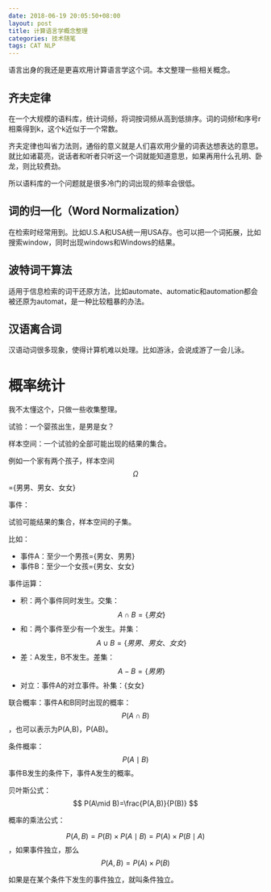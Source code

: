 ```yaml
---
date: 2018-06-19 20:05:50+08:00
layout: post
title: 计算语言学概念整理
categories: 技术随笔
tags: CAT NLP
---
```


语言出身的我还是更喜欢用计算语言学这个词。本文整理一些相关概念。

## 齐夫定律

在一个大规模的语料库，统计词频，将词按词频从高到低排序。词的词频f和序号r相乘得到k，这个k近似于一个常数。

齐夫定律也叫省力法则，通俗的意义就是人们喜欢用少量的词表达想表达的意思。就比如诸葛亮，说话者和听者只听这一个词就能知道意思，如果再用什么孔明、卧龙，则比较费劲。

所以语料库的一个问题就是很多冷门的词出现的频率会很低。

## 词的归一化（Word Normalization）

在检索时经常用到。比如U.S.A和USA统一用USA存。也可以把一个词拓展，比如搜索window，同时出现windows和Windows的结果。

## 波特词干算法

适用于信息检索的词干还原方法，比如automate、automatic和automation都会被还原为automat，是一种比较粗暴的办法。

## 汉语离合词

汉语动词很多现象，使得计算机难以处理。比如游泳，会说成游了一会儿泳。

# 概率统计

我不太懂这个，只做一些收集整理。

试验：一个婴孩出生，是男是女？

样本空间：一个试验的全部可能出现的结果的集合。

例如一个家有两个孩子，样本空间$$ \Omega $$={男男、男女、女女}

事件：

试验可能结果的集合，样本空间的子集。

比如：

* 事件A：至少一个男孩={男女、男男}
* 事件B：至少一个女孩={男女、女女}

事件运算：

* 积：两个事件同时发生。交集：$$ A \cap B = \{男女\} $$
* 和：两个事件至少有一个发生。并集： $$ A \cup B = \{男男、男女、女女\} $$
* 差：A发生，B不发生。差集： $$ A - B = \{男男\} $$
* 对立：事件A的对立事件。补集：{女女}

联合概率：事件A和B同时出现的概率：$$ P(A \cap B) $$，也可以表示为P(A,B)，P(AB)。

条件概率：$$ P(A\mid B) $$ 事件B发生的条件下，事件A发生的概率。

贝叶斯公式：$$ P(A\mid B)=\frac{P(A,B)}{P(B)} $$

概率的乘法公式：

$$ P(A,B) = P(B) \times P(A \mid B) = P(A) \times P(B \mid A) $$ ，如果事件独立，那么 $$ P(A,B) = P(A) \times P(B) $$

如果是在某个条件下发生的事件独立，就叫条件独立。


